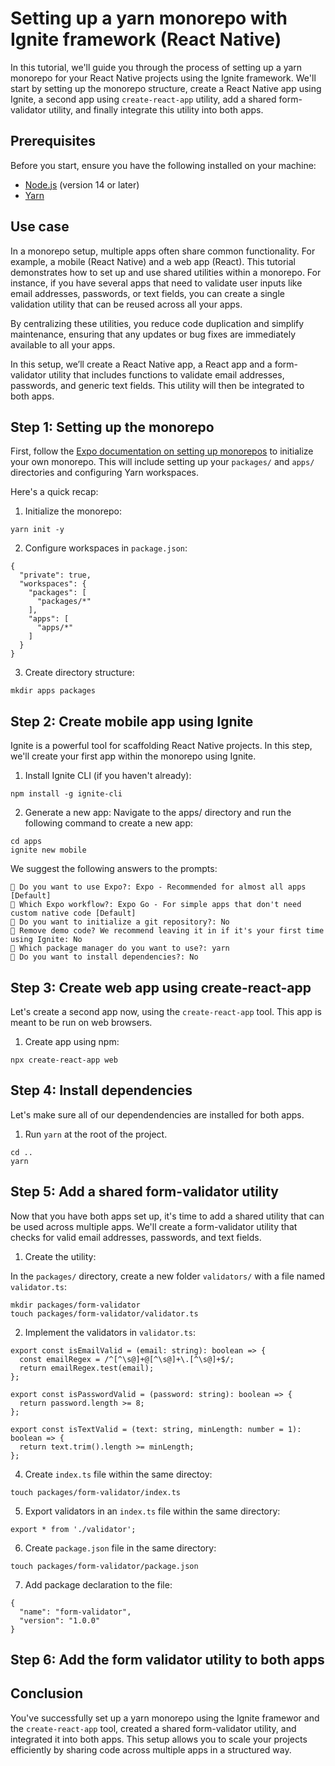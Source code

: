 # Setting up a yarn monorepo with Ignite framework (React Native)

In this tutorial, we'll guide you through the process of setting up a yarn monorepo for your React Native projects using the Ignite framework. We'll start by setting up the monorepo structure, create a React Native app using Ignite, a second app using `create-react-app` utility, add a shared form-validator utility, and finally integrate this utility into both apps.

## Prerequisites

Before you start, ensure you have the following installed on your machine:

* [Node.js](https://nodejs.org/en) (version 14 or later)
* [Yarn](https://classic.yarnpkg.com/en/)

## Use case

In a monorepo setup, multiple apps often share common functionality. For example, a mobile (React Native) and a web app (React). This tutorial demonstrates how to set up and use shared utilities within a monorepo. For instance, if you have several apps that need to validate user inputs like email addresses, passwords, or text fields, you can create a single validation utility that can be reused across all your apps.

By centralizing these utilities, you reduce code duplication and simplify maintenance, ensuring that any updates or bug fixes are immediately available to all your apps.

In this setup, we’ll create a React Native app, a React app and a form-validator utility that includes functions to validate email addresses, passwords, and generic text fields. This utility will then be integrated to both apps. 

## Step 1: Setting up the monorepo

First, follow the [Expo documentation on setting up monorepos](https://docs.expo.dev/guides/monorepos/) to initialize your own monorepo. This will include setting up your `packages/` and `apps/` directories and configuring Yarn workspaces.

Here's a quick recap:

1. Initialize the monorepo:

```
yarn init -y
```

2. Configure workspaces in `package.json`:

```
{
  "private": true,
  "workspaces": {
    "packages": [
      "packages/*"
    ],
    "apps": [
      "apps/*"
    ]
  }
}
```

3. Create directory structure:

```
mkdir apps packages
```

## Step 2: Create mobile app using Ignite

Ignite is a powerful tool for scaffolding React Native projects. In this step, we'll create your first app within the monorepo using Ignite.

1. Install Ignite CLI (if you haven't already):
```
npm install -g ignite-cli
```

2. Generate a new app:
Navigate to the apps/ directory and run the following command to create a new app:
```
cd apps
ignite new mobile
```

We suggest the following answers to the prompts:
```
📝 Do you want to use Expo?: Expo - Recommended for almost all apps [Default]
📝 Which Expo workflow?: Expo Go - For simple apps that don't need custom native code [Default]
📝 Do you want to initialize a git repository?: No
📝 Remove demo code? We recommend leaving it in if it's your first time using Ignite: No
📝 Which package manager do you want to use?: yarn
📝 Do you want to install dependencies?: No
```

## Step 3: Create web app using create-react-app

Let's create a second app now, using the `create-react-app` tool. This app is meant to be run on web browsers. 

1. Create app using npm:
```
npx create-react-app web
```

## Step 4: Install dependencies

Let's make sure all of our dependendencies are installed for both apps. 

1. Run `yarn` at the root of the project.
```
cd ..
yarn
```

## Step 5: Add a shared form-validator utility

Now that you have both apps set up, it's time to add a shared utility that can be used across multiple apps. We'll create a form-validator utility that checks for valid email addresses, passwords, and text fields.

1. Create the utility:

In the `packages/` directory, create a new folder `validators/` with a file named `validator.ts`:
```
mkdir packages/form-validator
touch packages/form-validator/validator.ts
```

2. Implement the validators in `validator.ts`:

```
export const isEmailValid = (email: string): boolean => {
  const emailRegex = /^[^\s@]+@[^\s@]+\.[^\s@]+$/;
  return emailRegex.test(email);
};

export const isPasswordValid = (password: string): boolean => {
  return password.length >= 8;
};

export const isTextValid = (text: string, minLength: number = 1): boolean => {
  return text.trim().length >= minLength;
};
```

4. Create `index.ts` file within the same directoy:

```
touch packages/form-validator/index.ts
```

5. Export validators in an `index.ts` file within the same directory:
```
export * from './validator';
```

6. Create `package.json` file in the same directory:
```
touch packages/form-validator/package.json
```

7. Add package declaration to the file:
```
{
  "name": "form-validator",
  "version": "1.0.0"
}
```

## Step 6: Add the form validator utility to both apps

## Conclusion
You've successfully set up a yarn monorepo using the Ignite framewor and the `create-react-app` tool, created a shared form-validator utility, and integrated it into both apps. This setup allows you to scale your projects efficiently by sharing code across multiple apps in a structured way.

